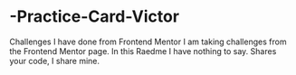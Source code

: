 # -Practice-Card-Victor
Challenges I have done from Frontend Mentor
I am taking challenges from the Frontend Mentor page. In this Raedme I have nothing to say. Shares your code, I share mine.
